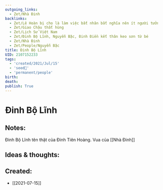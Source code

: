 ```yaml
---
outgoing_links:
  - Zet/Nhà Đinh
backlinks:
  - Zet/Lê Hoàn bị cho là làm việc bất nhân bất nghĩa nên ít người tưởng nhớ
  - Zet/Giao Châu thất hùng
  - Zet/Lịch Sử Việt Nam
  - Zet/Đinh Bộ Lĩnh, Nguyễn Bặc, Đinh Điền kết thân keo sơn từ bé
  - Zet/Nhà Đinh
  - Zet/People/Nguyễn Bặc
title: Đinh Bộ Lĩnh
UID: 2107152233
tags:
  - 'created/2021/Jul/15'
  - 'seed🥜'
  - 'permanent/people'
birth: 
death: 
publish: True
---
```

# Đinh Bộ Lĩnh

## Notes:

Đinh Bộ Lĩnh tên thật của Đinh Tiên Hoàng. Vua của [[Nhà Đinh]]

## Ideas & thoughts:


## Created:
- [[2021-07-15]]
